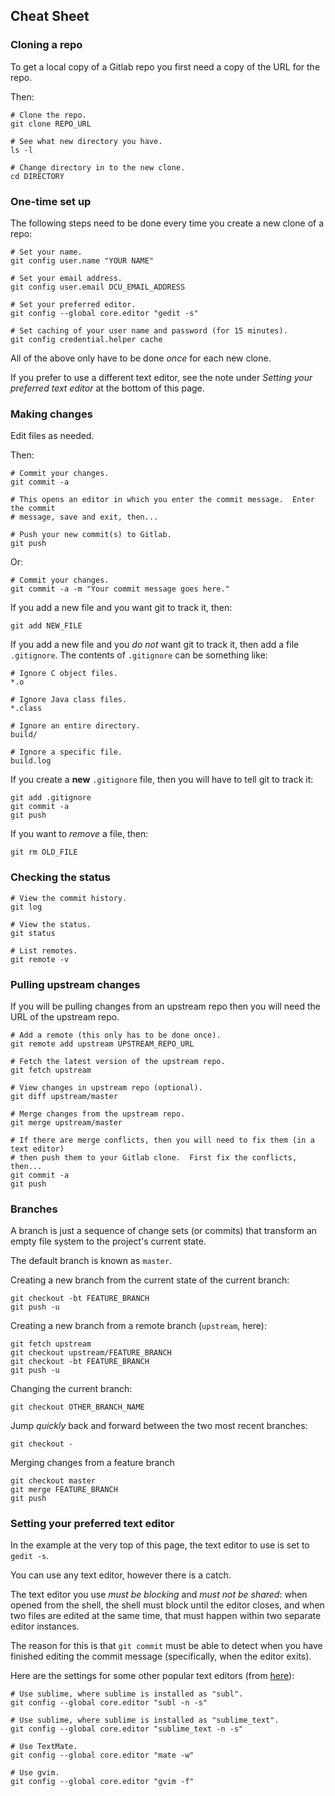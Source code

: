 ## Cheat Sheet

### Cloning a repo

To get a local copy of a Gitlab repo you first need a copy of the URL for the repo.

Then:

```shell
# Clone the repo.
git clone REPO_URL

# See what new directory you have.
ls -l

# Change directory in to the new clone.
cd DIRECTORY
```

### One-time set up

The following steps need to be done every time you create a new clone of a repo:

```shell
# Set your name.
git config user.name "YOUR NAME"

# Set your email address.
git config user.email DCU_EMAIL_ADDRESS

# Set your preferred editor.
git config --global core.editor "gedit -s"

# Set caching of your user name and password (for 15 minutes).
git config credential.helper cache
```

All of the above only have to be done *once* for each new clone.

If you prefer to use a different text editor, see the note under *Setting your
preferred text editor* at the bottom of this page.

### Making changes

Edit files as needed.

Then:

```shell
# Commit your changes.
git commit -a

# This opens an editor in which you enter the commit message.  Enter the commit
# message, save and exit, then...

# Push your new commit(s) to Gitlab.
git push
```

Or:

```shell
# Commit your changes.
git commit -a -m "Your commit message goes here."
```

If you add a new file and you want git to track it, then:
```shell
git add NEW_FILE
```

If you add a new file and you *do not* want git to track it, then add a file `.gitignore`.  The contents of `.gitignore` can be something like:
```
# Ignore C object files.
*.o

# Ignore Java class files.
*.class

# Ignore an entire directory.
build/

# Ignore a specific file.
build.log
```

If you create a **new** `.gitignore` file, then you will have to tell git to track it:
```shell
git add .gitignore
git commit -a
git push
```

If you want to *remove* a file, then:
```shell
git rm OLD_FILE
```

### Checking the status

```shell
# View the commit history.
git log

# View the status.
git status

# List remotes.
git remote -v
```

### Pulling upstream changes

If you will be pulling changes from an upstream repo then you will need the URL of the upstream repo.

```shell
# Add a remote (this only has to be done once).
git remote add upstream UPSTREAM_REPO_URL

# Fetch the latest version of the upstream repo.
git fetch upstream

# View changes in upstream repo (optional).
git diff upstream/master

# Merge changes from the upstream repo.
git merge upstream/master

# If there are merge conflicts, then you will need to fix them (in a text editor)
# then push them to your Gitlab clone.  First fix the conflicts, then...
git commit -a
git push
```

### Branches

A branch is just a sequence of change sets (or commits) that transform an empty
file system to the project's current state.

The default branch is known as `master`.

Creating a new branch from the current state of the current branch:
```shell
git checkout -bt FEATURE_BRANCH
git push -u
```

Creating a new branch from a remote branch (`upstream`, here):
```shell
git fetch upstream
git checkout upstream/FEATURE_BRANCH
git checkout -bt FEATURE_BRANCH
git push -u
```

Changing the current branch:
```shell
git checkout OTHER_BRANCH_NAME
```

Jump *quickly* back and forward between the two most recent branches:
```shell
git checkout -
```

Merging changes from a feature branch
```shell
git checkout master
git merge FEATURE_BRANCH
git push
```

### Setting your preferred text editor

In the example at the very top of this page, the text editor to use is set to `gedit -s`.

You can use any text editor, however there is a catch.

The text editor you use *must be blocking* and *must not be shared*:  when
opened from the shell, the shell must block until the editor closes, and when
two files are edited at the same time, that must happen within two separate
editor instances.

The reason for this is that `git commit` must be able to detect when you have
finished editing the commit message (specifically, when the editor exits).

Here are the settings for some other popular text editors (from [here](https://help.github.com/articles/associating-text-editors-with-git/)):
```shell
# Use sublime, where sublime is installed as "subl".
git config --global core.editor "subl -n -s"

# Use sublime, where sublime is installed as "sublime_text".
git config --global core.editor "sublime_text -n -s"

# Use TextMate.
git config --global core.editor "mate -w"

# Use gvim.
git config --global core.editor "gvim -f"
```

